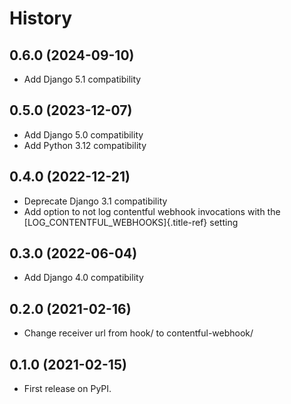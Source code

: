 # History

## 0.6.0 (2024-09-10)

-   Add Django 5.1 compatibility

## 0.5.0 (2023-12-07)

-   Add Django 5.0 compatibility
-   Add Python 3.12 compatibility

## 0.4.0 (2022-12-21)

-   Deprecate Django 3.1 compatibility
-   Add option to not log contentful webhook invocations with the
    [LOG_CONTENTFUL_WEBHOOKS]{.title-ref} setting

## 0.3.0 (2022-06-04)

-   Add Django 4.0 compatibility

## 0.2.0 (2021-02-16)

-   Change receiver url from hook/ to contentful-webhook/

## 0.1.0 (2021-02-15)

-   First release on PyPI.
